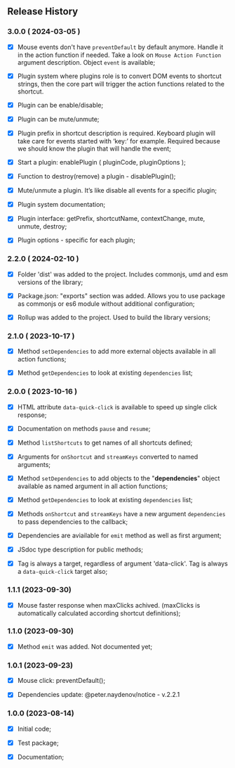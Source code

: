 ## Release History



### 3.0.0 ( 2024-03-05 )
- [x] Mouse events don't have `preventDefault` by default anymore. Handle it in the action function if needed. Take a look on `Mouse Action Function` argument description. Object `event` is available;
- [x] Plugin system where plugins role is to convert DOM events to shortcut strings, then the core part will trigger the action functions related to the shortcut.
- [x] Plugin can be enable/disable;
- [x] Plugin can be mute/unmute;
- [x] Plugin prefix in shortcut description is required. Keyboard plugin will take care for events started with ‘key:’ for example. Required because we should know the plugin that will handle the event;
- [x] Start a plugin: enablePlugin ( pluginCode, pluginOptions );
- [x] Function to destroy(remove) a plugin - disablePlugin();
- [x] Mute/unmute a plugin. It’s like disable all events for a specific plugin;
- [x] Plugin system documentation;
- [x] Plugin interface: getPrefix, shortcutName, contextChange, mute, unmute, destroy;
- [x] Plugin options - specific for each plugin;




### 2.2.0 ( 2024-02-10 )
- [x] Folder 'dist' was added to the project. Includes commonjs, umd and esm versions of the library;
- [x] Package.json: "exports" section was added. Allows you to use package as commonjs or es6 module without additional configuration;
- [x] Rollup was added to the project. Used to build the library versions;



### 2.1.0 ( 2023-10-17 )
- [x] Method `setDependencies` to add more external objects available in all action functions;
- [x] Method `getDependencies` to look at existing `dependencies` list;



### 2.0.0 ( 2023-10-16 )
- [x] HTML attribute `data-quick-click` is available to speed up single click response;
- [x] Documentation on methods `pause` and `resume`;
- [x] Method `listShortcuts` to get names of all shortcuts defined;
- [x] Arguments for `onShortcut` and `streamKeys` converted to named arguments;
- [x] Method `setDependencies` to add objects to the "**dependencies**" object available as named argument in all action functions;
- [x] Method `getDependencies` to look at existing `dependencies` list;
- [x] Methods `onShortcut` and `streamKeys` have a new argument `dependencies` to pass dependencies to the callback;
- [x] Dependencies are aviailable for `emit` method as well as first argument;
- [x] JSdoc type description for public methods;
- [x] Tag <a> is always a target, regardless of argument 'data-click'. Tag <a> is always a `data-quick-click` target also;



### 1.1.1 (2023-09-30)
- [x] Mouse faster response when maxClicks achived. (maxClicks is automatically calculated according shortcut definitions);



### 1.1.0 (2023-09-30)
- [x] Method `emit` was added. Not documented yet;



### 1.0.1 (2023-09-23)
- [x] Mouse click: preventDefault();
- [x] Dependencies update: @peter.naydenov/notice - v.2.2.1



### 1.0.0 (2023-08-14)
 
 - [x] Initial code;
 - [x] Test package;
 - [x] Documentation;


